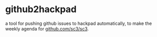 github2hackpad
==============

a tool for pushing github issues to hackpad automatically, to make the weekly agenda for [github.com/sc3/sc3](github.com/sc3/sc3).
